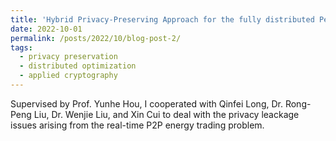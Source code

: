 ```yaml
---
title: 'Hybrid Privacy-Preserving Approach for the fully distributed Peer-to-Peer Energy Trading'
date: 2022-10-01
permalink: /posts/2022/10/blog-post-2/
tags:
  - privacy preservation
  - distributed optimization
  - applied cryptography
---
```


Supervised by Prof. Yunhe Hou, I cooperated with Qinfei Long, Dr. Rong-Peng Liu, Dr. Wenjie Liu, and Xin Cui to deal with the privacy leackage issues arising from the real-time P2P energy trading problem.
